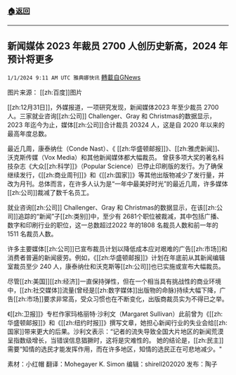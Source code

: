 ###  [:house:返回](README.md)
---


## 新闻媒体 2023 年裁员 2700 人创历史新高，2024 年预计将更多
`1/1/2024 9:11 AM UTC 雅典娜快讯` [轉載自GNews](https://gnews.org/articles/2172051)

图片来源： [[zh:百度]]图片

[[zh:12月31日]]，外媒报道，一项研究发现，新闻媒体2023 年至少裁员 2700 人。三家就业咨询[[zh:公司]] Challenger、Gray 和 Christmas的数据显示，2023 年迄今为止，媒体[[zh:公司]]合计裁员 20324 人，这是自 2020 年以来的最高年度总数。

最近几周，康泰纳仕（Conde Nast）、《 [[zh:华盛顿邮报]]》、[[zh:雅虎新闻]]、沃克斯传媒（Vox Media）和其他新闻媒体都大幅裁员。 曾获多项大奖的著名科技杂志《大众[[zh:科学]]》（Popular Science）已停止印刷版的发行。为了确保继续发行，《[[zh:商业周刊]]》和《[[zh:国家]]》等其他出版物减少了发行量，并改为月刊。总体而言，在许多人认为是“一年中最美好时光”的最近几周，许多媒体[[zh:公司]]裁减了数千名员工。

就业咨询[[zh:公司]] Challenger、Gray 和 Christmas的数据显示，在该[[zh:公司]]追踪的“新闻”子[[zh:类别]]中，至少有 2681个职位被裁减，其中包括广播、数字和印刷行业的职位，这一总数超过2022 年的1808 名裁员人数和前一年的 1511 名裁员人数。

许多主要媒体[[zh:公司]]已宣布裁员计划以降低成本应对艰难的广告[[zh:市场]]和消费者普遍的新闻疲劳。例如，《[[zh:华盛顿邮报]]》计划在年底前从其新闻编辑室裁员至少 240 人，康泰纳仕和沃克斯等[[zh:公司]]也已实施或宣布大幅裁员。

尽管[[zh:美国]][[zh:经济]]一直保持弹性，但在一个相当具有挑战性的商业环境中，[[zh:社交媒体]]流量(曾经是[[zh:数字媒体]]出版物的命脉)持续大幅下降，广告[[zh:市场]]要求非常高，受众习惯也在不断变化，出版商裁员实为不得已之举。

 《[[zh:卫报]]》专栏作家玛格丽特·沙利文（Margaret Sullivan）此前曾为《[[zh:华盛顿邮报]]》和《[[zh:纽约时报]]》撰写文章，她担心新闻行业的失业会给[[zh:国家]]带来更大的后果。沙利文表示：“记者的流失导致全国大片地区的新闻荒漠呈指数级增长，当错误信息猖獗时，这将是灾难性的。 她的结论是，[[zh:民主]]需要“知情的选民才能发挥作用，而在许多地区，知情的选民正在可悲地减少。"

      
素材：小红帽    翻译：Mohegayer K. Simon  编辑：shirell202020  发布：陶子

